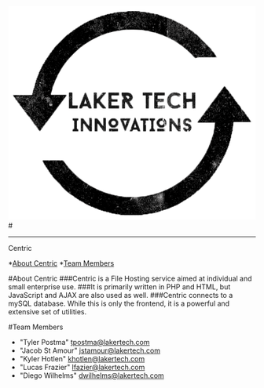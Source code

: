 ![ListForks](https://raw.githubusercontent.com/YamiND/LTI_Centric_v2/master/assets/LTI.png)
#<hr>Centric

*[About Centric](#about-centric)
*[Team Members](#team-members)

#<a name="about-centric"></a>About Centric
	###Centric is a File Hosting service aimed at individual and small enterprise use. 
	###It is primarily written in PHP and HTML, but JavaScript and AJAX are also used as well. 
	###Centric connects to a mySQL database. While this is only the frontend, it is a powerful and extensive set of utilities. 

#<a name="team-members"></a>Team Members
* "Tyler Postma" <tpostma@lakertech.com>
* "Jacob St Amour" <jstamour@lakertech.com>
* "Kyler Hotlen" <khotlen@lakertech.com>
* "Lucas Frazier" <lfazier@lakertech.com>
* "Diego Wilhelms" <dwilhelms@lakertech.com>